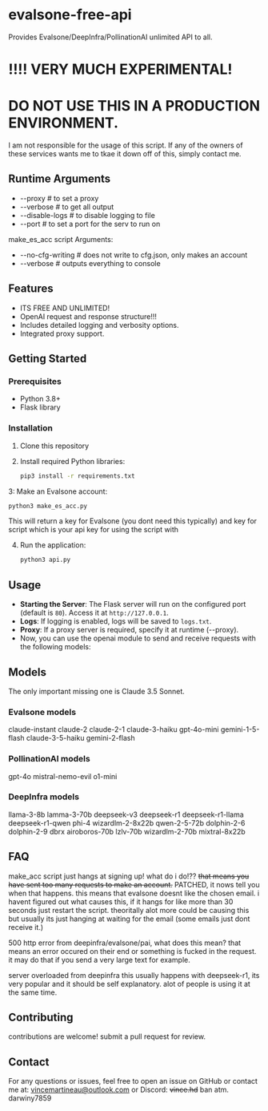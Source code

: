# evalsone-free-api
 Provides Evalsone/DeepInfra/PollinationAI unlimited API to all.


# !!!! VERY MUCH EXPERIMENTAL!
# DO NOT USE THIS IN A PRODUCTION ENVIRONMENT.

I am not responsible for the usage of this script. If any of the owners of these services wants me to tkae it down off of this, simply contact me.


## Runtime Arguments
- --proxy # to set a proxy
- --verbose # to get all output
- --disable-logs # to disable logging to file
- --port # to set a port for the serv to run on

make_es_acc script Arguments:
- --no-cfg-writing # does not write to cfg.json, only makes an account
- --verbose # outputs everything to console



## Features

- ITS FREE AND UNLIMITED!
- OpenAI request and response structure!!!
- Includes detailed logging and verbosity options.
- Integrated proxy support.


## Getting Started

### Prerequisites

- Python 3.8+
- Flask library

### Installation

1. Clone this repository

2. Install required Python libraries:
   ```bash
   pip3 install -r requirements.txt
   ```
3: Make an Evalsone account:
   ```bash
   python3 make_es_acc.py
   ```
This will return a key for Evalsone (you dont need this typically) and key for script which is your api key for using the script with

4. Run the application:
   ```bash
   python3 api.py
   ```

## Usage

- **Starting the Server**: The Flask server will run on the configured port (default is `80`). Access it at `http://127.0.0.1`.
- **Logs**: If logging is enabled, logs will be saved to `logs.txt`.
- **Proxy**: If a proxy server is required, specify it at runtime (--proxy).
- Now, you can use the openai module to send and receive requests with the following models:

## Models

The only important missing one is Claude 3.5 Sonnet.

### Evalsone models
claude-instant
claude-2
claude-2-1
claude-3-haiku
gpt-4o-mini
gemini-1-5-flash
claude-3-5-haiku
gemini-2-flash

### PollinationAI models

gpt-4o
mistral-nemo-evil
o1-mini

### DeepInfra models

llama-3-8b
lamma-3-70b
deepseek-v3
deepseek-r1
deepseek-r1-llama
deepseek-r1-qwen
phi-4
wizardlm-2-8x22b
qwen-2-5-72b
dolphin-2-6
dolphin-2-9
dbrx
airoboros-70b
lzlv-70b
wizardlm-2-70b
mixtral-8x22b

## FAQ

make_acc script just hangs at signing up! what do i do!??
~~that means you have sent too many requests to make an account.~~ PATCHED, it nows tell you when that happens.
this means that evalsone doesnt like the chosen email. i havent figured out what causes this, if it hangs for like more than 30 seconds just restart the script.
theoritally alot more could be causing this but usually its just hanging at waiting for the email (some emails just dont receive it.)

500 http error from deepinfra/evalsone/pai, what does this mean?
that means an error occured on their end or something is fucked in the request. it may do that if you send a very large text for example.

server overloaded from deepinfra
this usually happens with deepseek-r1, its very popular and it should be self explanatory. alot of people is using it at the same time.

## Contributing

contributions are welcome! submit a pull request for review.

## Contact

For any questions or issues, feel free to open an issue on GitHub or contact me at:
vincemartineau@outlook.com
or Discord:
~~vince.hd~~ ban atm.
darwiny7859